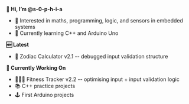 **👋 Hi, I’m @s-0-p-h-i-a**
- 👀 Interested in maths, programming, logic, and sensors in embedded systems
- 🌱 Currently learning C++ and Arduino Uno

**🆕 Latest**
- 🌙 Zodiac Calculator v2.1 -- debugged input validation structure

**🚧 Currently Working On**
- 🏋🏻‍♀️ Fitness Tracker v2.2 -- optimising input + input validation logic
- 📚 C++ practice projects
- 🕹️ First Arduino projects

<!--- See my pinned repositories for ongoing projects!


💞️ I’m looking to collaborate on
- 📫 How to reach me ...
- 😄 Pronouns: ...
- ⚡ Fun fact: ... ... --->

<!---
s-0-p-h-i-a/s-0-p-h-i-a is a ✨ special ✨ repository because its `README.md` (this file) appears on your GitHub profile.
You can click the Preview link to take a look at your changes.
--->
